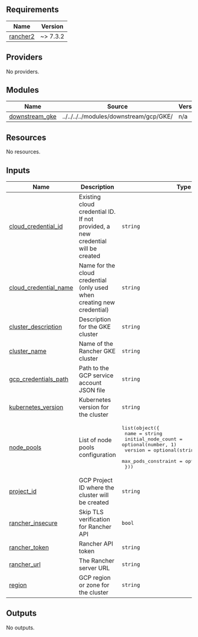 ## Requirements

| Name | Version |
|------|---------|
| <a name="requirement_rancher2"></a> [rancher2](#requirement\_rancher2) | ~> 7.3.2 |

## Providers

No providers.

## Modules

| Name | Source | Version |
|------|--------|---------|
| <a name="module_downstream_gke"></a> [downstream\_gke](#module\_downstream\_gke) | ../../../../modules/downstream/gcp/GKE/ | n/a |

## Resources

No resources.

## Inputs

| Name | Description | Type | Default | Required |
|------|-------------|------|---------|:--------:|
| <a name="input_cloud_credential_id"></a> [cloud\_credential\_id](#input\_cloud\_credential\_id) | Existing cloud credential ID. If not provided, a new credential will be created | `string` | `null` | no |
| <a name="input_cloud_credential_name"></a> [cloud\_credential\_name](#input\_cloud\_credential\_name) | Name for the cloud credential (only used when creating new credential) | `string` | `"terraform-gcp-credential"` | no |
| <a name="input_cluster_description"></a> [cluster\_description](#input\_cluster\_description) | Description for the GKE cluster | `string` | `"Terraform managed GKE cluster"` | no |
| <a name="input_cluster_name"></a> [cluster\_name](#input\_cluster\_name) | Name of the Rancher GKE cluster | `string` | `"gke-test"` | no |
| <a name="input_gcp_credentials_path"></a> [gcp\_credentials\_path](#input\_gcp\_credentials\_path) | Path to the GCP service account JSON file | `string` | `null` | no |
| <a name="input_kubernetes_version"></a> [kubernetes\_version](#input\_kubernetes\_version) | Kubernetes version for the cluster | `string` | `null` | no |
| <a name="input_node_pools"></a> [node\_pools](#input\_node\_pools) | List of node pools configuration | <pre>list(object({<br/>    name                = string<br/>    initial_node_count  = optional(number, 1)<br/>    version             = optional(string, null)<br/>    max_pods_constraint = optional(number, 110)<br/>  }))</pre> | n/a | yes |
| <a name="input_project_id"></a> [project\_id](#input\_project\_id) | GCP Project ID where the cluster will be created | `string` | n/a | yes |
| <a name="input_rancher_insecure"></a> [rancher\_insecure](#input\_rancher\_insecure) | Skip TLS verification for Rancher API | `bool` | `true` | no |
| <a name="input_rancher_token"></a> [rancher\_token](#input\_rancher\_token) | Rancher API token | `string` | `null` | no |
| <a name="input_rancher_url"></a> [rancher\_url](#input\_rancher\_url) | The Rancher server URL | `string` | n/a | yes |
| <a name="input_region"></a> [region](#input\_region) | GCP region or zone for the cluster | `string` | `"us-east1-b"` | no |

## Outputs

No outputs.
